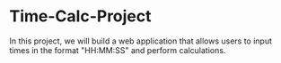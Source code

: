 # Time-Calc-Project
In this project, we will build a web application that allows users to input times in the format "HH:MM:SS" and perform calculations.
